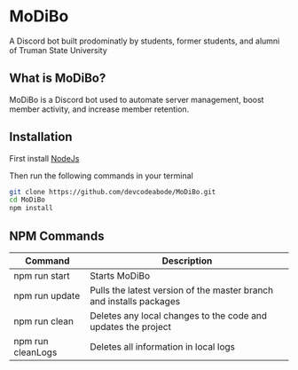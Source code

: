 # MoDiBo
A Discord bot built prodominatly by students, former students, and alumni of Truman State University

## What is MoDiBo?
MoDiBo is a Discord bot used to automate server management, boost member activity, and increase member retention.

## Installation
First install [NodeJs](https://www.npmjs.com/)

Then run the following commands in your terminal
```sh
git clone https://github.com/devcodeabode/MoDiBo.git
cd MoDiBo
npm install
```

## NPM Commands
Command | Description
--- | ---
npm run start | Starts MoDiBo
npm run update | Pulls the latest version of the master branch and installs packages
npm run clean | Deletes any local changes to the code and updates the project
npm run cleanLogs | Deletes all information in local logs
